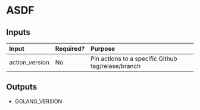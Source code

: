 # ASDF

## Inputs

| Input          | Required?                           | Purpose                                               |
|:---------------|:------------------------------------|:------------------------------------------------------|
| action_version | No                                  | Pin actions to a specific Github tag/relase/branch |

## Outputs

* GOLANG_VERSION

